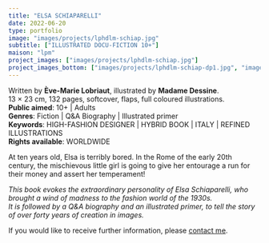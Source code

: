 ```yaml
---
title: "ELSA SCHIAPARELLI"
date: 2022-06-20
type: portfolio
image: "images/projects/lphdlm-schiap.jpg"
subtitle: ["ILLUSTRATED DOCU-FICTION 10+"]
maison: "lpm"
project_images: ["images/projects/lphdlm-schiap.jpg"]
project_images_bottom: ["images/projects/lphdlm-schiap-dp1.jpg", "images/projects/lphdlm-schiap-dp2"]
---
```


Written by **Ève-Marie Lobriaut**, illustrated by **Madame Dessine**.   
13 × 23 cm, 132 pages, softcover, flaps, full coloured illustrations.   
**Public aimed**: 10+ | Adults   
**Genres**: Fiction | Q&A Biography | Illustrated primer      
**Keywords**: HIGH-FASHION DESIGNER | HYBRID BOOK | ITALY | REFINED ILLUSTRATIONS         
**Rights available**: WORLDWIDE
      


At ten years old, Elsa is terribly bored.
In the Rome of the early 20th century, the mischievous little girl is going to give her
entourage a run for their money and assert her temperament!


*This book evokes the extraordinary personality of Elsa Schiaparelli, who brought a wind of madness to the fashion world of the 1930s.*           
*It is followed by a Q&A biography and an illustrated primer, to tell the story of over forty years of creation in images.*





If you would like to receive further information, please [contact me](mailto:melanie.guillaumin.edition@gmail.com).

